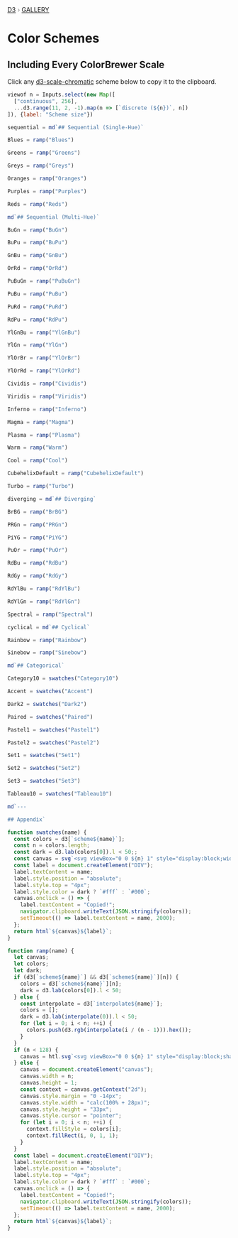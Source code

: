 <div style="color: grey; font: 13px/25.5px var(--sans-serif); text-transform: uppercase;"><h1 style="display: none;">Color Schemes</h1><a href="https://d3js.org/">D3</a> › <a href="/@d3/gallery">Gallery</a></div>

# Color Schemes
## Including Every ColorBrewer Scale

Click any [d3-scale-chromatic](https://github.com/d3/d3-scale-chromatic) scheme below to copy it to the clipboard.

```js
viewof n = Inputs.select(new Map([
  ["continuous", 256],
  ...d3.range(11, 2, -1).map(n => [`discrete (${n})`, n])
]), {label: "Scheme size"})
```

```js
sequential = md`## Sequential (Single-Hue)`
```

```js
Blues = ramp("Blues")
```

```js
Greens = ramp("Greens")
```

```js
Greys = ramp("Greys")
```

```js
Oranges = ramp("Oranges")
```

```js
Purples = ramp("Purples")
```

```js
Reds = ramp("Reds")
```

```js
md`## Sequential (Multi-Hue)`
```

```js
BuGn = ramp("BuGn")
```

```js
BuPu = ramp("BuPu")
```

```js
GnBu = ramp("GnBu")
```

```js
OrRd = ramp("OrRd")
```

```js
PuBuGn = ramp("PuBuGn")
```

```js
PuBu = ramp("PuBu")
```

```js
PuRd = ramp("PuRd")
```

```js
RdPu = ramp("RdPu")
```

```js
YlGnBu = ramp("YlGnBu")
```

```js
YlGn = ramp("YlGn")
```

```js
YlOrBr = ramp("YlOrBr")
```

```js
YlOrRd = ramp("YlOrRd")
```

```js
Cividis = ramp("Cividis")
```

```js
Viridis = ramp("Viridis")
```

```js
Inferno = ramp("Inferno")
```

```js
Magma = ramp("Magma")
```

```js
Plasma = ramp("Plasma")
```

```js
Warm = ramp("Warm")
```

```js
Cool = ramp("Cool")
```

```js
CubehelixDefault = ramp("CubehelixDefault")
```

```js
Turbo = ramp("Turbo")
```

```js
diverging = md`## Diverging`
```

```js
BrBG = ramp("BrBG")
```

```js
PRGn = ramp("PRGn")
```

```js
PiYG = ramp("PiYG")
```

```js
PuOr = ramp("PuOr")
```

```js
RdBu = ramp("RdBu")
```

```js
RdGy = ramp("RdGy")
```

```js
RdYlBu = ramp("RdYlBu")
```

```js
RdYlGn = ramp("RdYlGn")
```

```js
Spectral = ramp("Spectral")
```

```js
cyclical = md`## Cyclical`
```

```js
Rainbow = ramp("Rainbow")
```

```js
Sinebow = ramp("Sinebow")
```

```js
md`## Categorical`
```

```js
Category10 = swatches("Category10")
```

```js
Accent = swatches("Accent")
```

```js
Dark2 = swatches("Dark2")
```

```js
Paired = swatches("Paired")
```

```js
Pastel1 = swatches("Pastel1")
```

```js
Pastel2 = swatches("Pastel2")
```

```js
Set1 = swatches("Set1")
```

```js
Set2 = swatches("Set2")
```

```js
Set3 = swatches("Set3")
```

```js
Tableau10 = swatches("Tableau10")
```

```js
md`---

## Appendix`
```

```js echo
function swatches(name) {
  const colors = d3[`scheme${name}`];
  const n = colors.length;
  const dark = d3.lab(colors[0]).l < 50;;
  const canvas = svg`<svg viewBox="0 0 ${n} 1" style="display:block;width:${n * 33}px;height:33px;margin:0 -14px;cursor:pointer;">${colors.map((c, i) => svg`<rect x=${i} width=1 height=1 fill=${c}>`)}`;
  const label = document.createElement("DIV");
  label.textContent = name;
  label.style.position = "absolute";
  label.style.top = "4px";
  label.style.color = dark ? `#fff` : `#000`;
  canvas.onclick = () => {
    label.textContent = "Copied!";
    navigator.clipboard.writeText(JSON.stringify(colors));
    setTimeout(() => label.textContent = name, 2000);
  };
  return html`${canvas}${label}`;
}
```

```js echo
function ramp(name) {
  let canvas;
  let colors;
  let dark;
  if (d3[`scheme${name}`] && d3[`scheme${name}`][n]) {
    colors = d3[`scheme${name}`][n];
    dark = d3.lab(colors[0]).l < 50;
  } else {
    const interpolate = d3[`interpolate${name}`];
    colors = [];
    dark = d3.lab(interpolate(0)).l < 50;
    for (let i = 0; i < n; ++i) {
      colors.push(d3.rgb(interpolate(i / (n - 1))).hex());
    }
  }
  if (n < 128) {
    canvas = htl.svg`<svg viewBox="0 0 ${n} 1" style="display:block;shape-rendering:crispEdges;width:calc(100% + 28px);height:33px;margin:0 -14px;cursor:pointer;" preserveAspectRatio="none">${colors.map((c, i) => htl.svg`<rect x=${i} width=1 height=1 fill=${c}>`)}`;
  } else {
    canvas = document.createElement("canvas");
    canvas.width = n;
    canvas.height = 1;
    const context = canvas.getContext("2d");
    canvas.style.margin = "0 -14px";
    canvas.style.width = "calc(100% + 28px)";
    canvas.style.height = "33px";
    canvas.style.cursor = "pointer";
    for (let i = 0; i < n; ++i) {
      context.fillStyle = colors[i];
      context.fillRect(i, 0, 1, 1);
    }
  }
  const label = document.createElement("DIV");
  label.textContent = name;
  label.style.position = "absolute";
  label.style.top = "4px";
  label.style.color = dark ? `#fff` : `#000`;
  canvas.onclick = () => {
    label.textContent = "Copied!";
    navigator.clipboard.writeText(JSON.stringify(colors));
    setTimeout(() => label.textContent = name, 2000);
  };
  return html`${canvas}${label}`;
}
```

